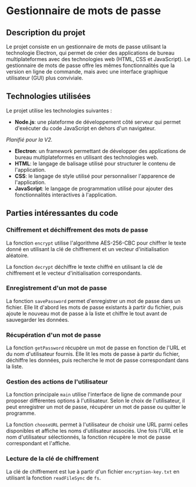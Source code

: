 # Gestionnaire de mots de passe
## Description du projet

Le projet consiste en un gestionnaire de mots de passe utilisant la technologie Electron, qui permet de créer des applications de bureau multiplateformes avec des technologies web (HTML, CSS et JavaScript). Le gestionnaire de mots de passe offre les mêmes fonctionnalités que la version en ligne de commande, mais avec une interface graphique utilisateur (GUI) plus conviviale.

## Technologies utilisées

Le projet utilise les technologies suivantes :

- **Node.js**: une plateforme de développement côté serveur qui permet d'exécuter du code JavaScript en dehors d'un navigateur.

*Planifié pour la V2.*
- **Electron**: un framework permettant de développer des applications de bureau multiplateformes en utilisant des technologies web.
- **HTML**: le langage de balisage utilisé pour structurer le contenu de l'application.
- **CSS**: le langage de style utilisé pour personnaliser l'apparence de l'application.
- **JavaScript**: le langage de programmation utilisé pour ajouter des fonctionnalités interactives à l'application.

## Parties intéressantes du code

### Chiffrement et déchiffrement des mots de passe

La fonction `encrypt` utilise l'algorithme AES-256-CBC pour chiffrer le texte donné en utilisant la clé de chiffrement et un vecteur d'initialisation aléatoire.

La fonction `decrypt` déchiffre le texte chiffré en utilisant la clé de chiffrement et le vecteur d'initialisation correspondants.

### Enregistrement d'un mot de passe

La fonction `savePassword` permet d'enregistrer un mot de passe dans un fichier. Elle lit d'abord les mots de passe existants à partir du fichier, puis ajoute le nouveau mot de passe à la liste et chiffre le tout avant de sauvegarder les données.

### Récupération d'un mot de passe

La fonction `getPassword` récupère un mot de passe en fonction de l'URL et du nom d'utilisateur fournis. Elle lit les mots de passe à partir du fichier, déchiffre les données, puis recherche le mot de passe correspondant dans la liste.

### Gestion des actions de l'utilisateur

La fonction principale `main` utilise l'interface de ligne de commande pour proposer différentes options à l'utilisateur. Selon le choix de l'utilisateur, il peut enregistrer un mot de passe, récupérer un mot de passe ou quitter le programme.

La fonction `chooseURL` permet à l'utilisateur de choisir une URL parmi celles disponibles et affiche les noms d'utilisateur associés. Une fois l'URL et le nom d'utilisateur sélectionnés, la fonction récupère le mot de passe correspondant et l'affiche.

### Lecture de la clé de chiffrement

La clé de chiffrement est lue à partir d'un fichier `encryption-key.txt` en utilisant la fonction `readFileSync` de `fs`.
